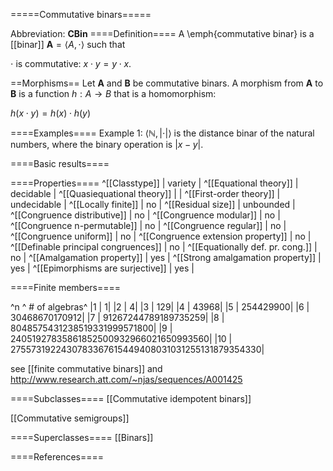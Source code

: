 =====Commutative binars=====

Abbreviation: **CBin**
====Definition====
A \emph{commutative binar} is a [[binar]] $\mathbf{A}=\langle A,\cdot\rangle$ such that

$\cdot$ is commutative: $x\cdot y=y\cdot x$.

==Morphisms==
Let $\mathbf{A}$ and $\mathbf{B}$ be commutative binars. A morphism from $\mathbf{A}$ to $\mathbf{B}$ is a function $h:A\rightarrow B$ that is a homomorphism: 
  
$h(x\cdot y)=h(x)\cdot h(y)$

====Examples====
Example 1: $\langle\mathbb N,|\cdot|\rangle$ is the distance binar of the natural numbers, where the binary operation is $|x-y|$. 

====Basic results====


====Properties====
^[[Classtype]]  |  variety |
^[[Equational theory]]  |  decidable |
^[[Quasiequational theory]]  |   |
^[[First-order theory]]  |  undecidable |
^[[Locally finite]]  |  no |
^[[Residual size]]  |  unbounded |
^[[Congruence distributive]]  |  no |
^[[Congruence modular]]  |  no |
^[[Congruence n-permutable]]  |  no |
^[[Congruence regular]]  |  no |
^[[Congruence uniform]]  |  no |
^[[Congruence extension property]]  |  no |
^[[Definable principal congruences]]  |  no |
^[[Equationally def. pr. cong.]]  |  no |
^[[Amalgamation property]]  |  yes |
^[[Strong amalgamation property]]  |  yes |
^[[Epimorphisms are surjective]]  |  yes |

====Finite members====

^n  ^  # of algebras^
|1  |  1|
|2  |  4|
|3  |  129|
|4  |  43968|
|5  |  254429900|
|6  |  30468670170912|
|7  |  91267244789189735259|
|8  |  8048575431238519331999571800|
|9  |  24051927835861852500932966021650993560|
|10  |  2755731922430783367615449408031031255131879354330|

see [[finite commutative binars]] and http://www.research.att.com/~njas/sequences/A001425

====Subclasses====
[[Commutative idempotent binars]] 

[[Commutative semigroups]] 

====Superclasses====
[[Binars]]

====References====



